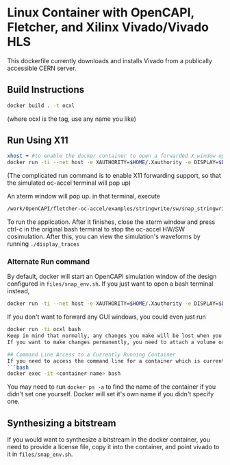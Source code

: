 # Linux Container with OpenCAPI, Fletcher, and Xilinx Vivado/Vivado HLS
This dockerfile currently downloads and installs Vivado from a publically accessible CERN server.

## Build Instructions
```bash
docker build . -t ocxl
```
(where ocxl is the tag, use any name you like)

## Run Using X11
```bash
xhost + #to enable the docker container to open a forwarded X window op your host
docker run -ti --net host -e XAUTHORITY=$HOME/.Xauthority -e DISPLAY=$DISPLAY -v $HOME/.Xauthority:$HOME/.Xauthority -v /tmp/.X11-unix/:/tmp/.X11-unix -h $HOSTNAME ocxl
```
(The complicated run command is to enable X11 forwarding support, so that the simulated oc-accel terminal will pop up)

An xterm window will pop up. in that terminal, execute
```bash
/work/OpenCAPI/fletcher-oc-accel/examples/stringwrite/sw/snap_stringwrite
```
To run the application. After it finishes, close the xterm window and press ctrl-c in the original bash terminal to stop the oc-accel HW/SW cosimulation.
After this, you can view the simulation's waveforms by running `./display_traces`

### Alternate Run command
By default, docker will start an OpenCAPI simulation window of the design configured in `files/snap_env.sh`.
If you just want to open a bash terminal instead, 
```bash
docker run -ti --net host -e XAUTHORITY=$HOME/.Xauthority -e DISPLAY=$DISPLAY -v $HOME/.Xauthority:$HOME/.Xauthority -v /tmp/.X11-unix/:/tmp/.X11-unix -h $HOSTNAME ocxl bash
```
If you don't want to forward any GUI windows, you could even just run 
```bash
docker run -ti ocxl bash
Keep in mind that normally, any changes you make will be lost when you close the bash session.
If you want to make changes permanently, you need to attach a volume or mount a directory on your host and perform your work there.

## Command Line Access to a Currently Running Container
If you need to access the command line for a container which is currently running you can use the following command to open up a bash prompt:
```bash
docker exec -it <container name> bash
```

You may need to run ```docker ps -a``` to find the name of the container if you didn't set one yourself. Docker will set it's own name if you didn't specify one.

## Synthesizing a bitstream
If you would want to synthesize a bitstream in the docker container, you need to provide a license file, copy it into the container, and point vivado to it in `files/snap_env.sh`.
